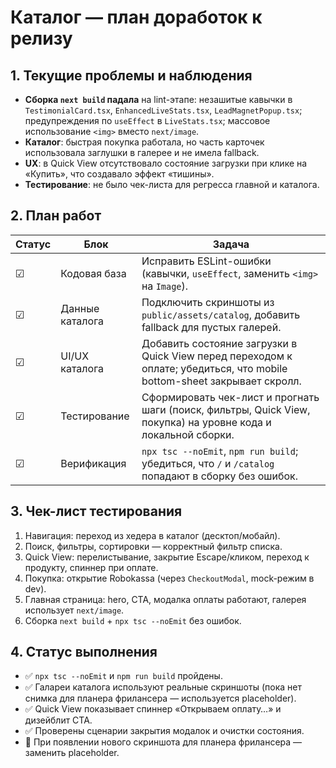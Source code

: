 # Каталог — план доработок к релизу

## 1. Текущие проблемы и наблюдения
- **Сборка `next build` падала** на lint-этапе: незашитые кавычки в `TestimonialCard.tsx`, `EnhancedLiveStats.tsx`, `LeadMagnetPopup.tsx`; предупреждения по `useEffect` в `LiveStats.tsx`; массовое использование `<img>` вместо `next/image`.
- **Каталог**: быстрая покупка работала, но часть карточек использовала заглушки в галерее и не имела fallback.
- **UX**: в Quick View отсутствовало состояние загрузки при клике на «Купить», что создавало эффект «тишины».
- **Тестирование**: не было чек-листа для регресса главной и каталога.

## 2. План работ
| Статус | Блок | Задача |
|--------|------|--------|
| ☑ | Кодовая база | Исправить ESLint-ошибки (кавычки, `useEffect`, заменить `<img>` на `Image`). |
| ☑ | Данные каталога | Подключить скриншоты из `public/assets/catalog`, добавить fallback для пустых галерей. |
| ☑ | UI/UX каталога | Добавить состояние загрузки в Quick View перед переходом к оплате; убедиться, что mobile bottom-sheet закрывает скролл. |
| ☑ | Тестирование | Сформировать чек-лист и прогнать шаги (поиск, фильтры, Quick View, покупка) на уровне кода и локальной сборки. |
| ☑ | Верификация | `npx tsc --noEmit`, `npm run build`; убедиться, что `/` и `/catalog` попадают в сборку без ошибок. |

## 3. Чек-лист тестирования
1. Навигация: переход из хедера в каталог (десктоп/мобайл).
2. Поиск, фильтры, сортировки — корректный фильтр списка.
3. Quick View: перелистывание, закрытие Escape/кликом, переход к продукту, спиннер при оплате.
4. Покупка: открытие Robokassa (через `CheckoutModal`, mock-режим в dev).
5. Главная страница: hero, CTA, модалка оплаты работают, галерея использует `next/image`.
6. Сборка `next build` + `npx tsc --noEmit` без ошибок.

## 4. Статус выполнения
- ✅ `npx tsc --noEmit` и `npm run build` пройдены.
- ✅ Галареи каталога используют реальные скриншоты (пока нет снимка для планера фрилансера — используется placeholder).
- ✅ Quick View показывает спиннер «Открываем оплату…» и дизейблит CTA.
- ✅ Проверены сценарии закрытия модалок и очистки состояния.
- 📌 При появлении нового скриншота для планера фрилансера — заменить placeholder.
